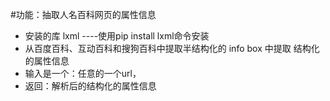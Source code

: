 #功能：抽取人名百科网页的属性信息
- 安装的库 lxml ----使用pip install lxml命令安装
- 从百度百科、互动百科和搜狗百科中提取半结构化的 info box 中提取 结构化的属性信息
- 输入是一个：任意的一个url，
-  返回：解析后的结构化的属性信息
